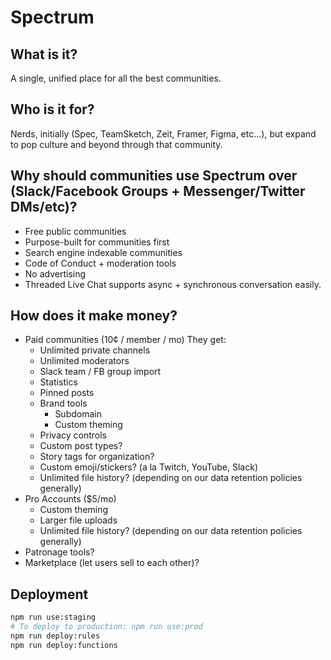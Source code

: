 
# Spectrum

## What is it?
A single, unified place for all the best communities.


## Who is it for?
Nerds, initially (Spec, TeamSketch, Zeit, Framer, Figma, etc...), but expand to pop culture and beyond through that community.


## Why should communities use Spectrum over (Slack/Facebook Groups + Messenger/Twitter DMs/etc)?
- Free public communities
- Purpose-built for communities first
- Search engine indexable communities
- Code of Conduct + moderation tools
- No advertising
- Threaded Live Chat supports async + synchronous conversation easily.


## How does it make money?
- Paid communities (10¢ / member / mo)
  They get:
  - Unlimited private channels
  - Unlimited moderators
  - Slack team / FB group import
  - Statistics
  - Pinned posts
  - Brand tools
    - Subdomain
    - Custom theming
  - Privacy controls
  - Custom post types?
  - Story tags for organization?
  - Custom emoji/stickers? (a la Twitch, YouTube, Slack)
  - Unlimited file history? (depending on our data retention policies generally)
- Pro Accounts ($5/mo)
  - Custom theming
  - Larger file uploads
  - Unlimited file history? (depending on our data retention policies generally)
- Patronage tools?
- Marketplace (let users sell to each other)?

## Deployment

```sh
npm run use:staging
# To deploy to production: npm run use:prod
npm run deploy:rules
npm run deploy:functions
```
